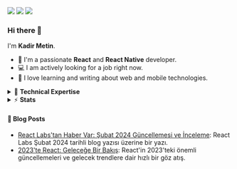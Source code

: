 [![](https://img.shields.io/badge/Twitter-1DA1F2?style=for-the-badge&logo=twitter&logoColor=white)](https://twitter.com/_kadirmetin)
[![](https://img.shields.io/badge/LinkedIn-0077B5?style=for-the-badge&logo=linkedin&logoColor=white)](https://www.linkedin.com/in/kadirmetin/)
[![](https://img.shields.io/badge/GitHub-100000?style=for-the-badge&logo=github&logoColor=white)](https://github.com/kadirmetin)

### Hi there 👋

I'm **Kadir Metin**.

- 🔭 I'm a passionate **React** and **React Native** developer.
- 💻 I am actively looking for a job right now.
- 🧡 I love learning and writing about web and mobile technologies.

<details>
  <summary>📌 <b>Technical Expertise</b></summary>
  ✅ Backend Stack: Node.js, Express.js, Bun, Hono<br>
  ✅ Database: PostgreSQL, MongoDb<br>
  ✅ Frontend: React, TypeScript<br>
  ✅ Mobile: React Native, Firebase<br>
  ✅ Management: Git, Github<br>
  ✅ Cloud Services: AWS<br>
  ✅ Other: Redux<br>
</details>

<details>
  <summary>⚡ <b>Stats</b></summary>
  <img src="https://github-readme-stats.vercel.app/api?username=kadirmetin&show_icons=true&count_private=true&theme=dark" />
</details>

#### 📝 Blog Posts

- [React Labs'tan Haber Var: Şubat 2024 Güncellemesi ve İnceleme](https://blog.softforware.com/post/clth94ern0000t6atpdkq6ovl): React Labs Şubat 2024 tarihli blog yazısı üzerine bir yazı. 
- [2023'te React: Geleceğe Bir Bakış](https://blog.softforware.com/post/cln9duqx70000lh086izs2tiv): React'in 2023'teki önemli güncellemeleri ve gelecek trendlere dair hızlı bir göz atış.
